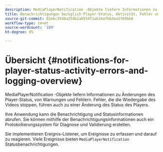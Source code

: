 ```yaml
---
description: MediaPlayerNotification -Objekte liefern Informationen zu Änderungen des Player-Status, von Warnungen und Fehlern. Fehler, die die Wiedergabe des Videos stoppen, führen auch zu einer Änderung des Status des Players.
title: Benachrichtigungen bezüglich Player-Status, Aktivität, Fehler und Protokollierung
source-git-commit: 02ebc3548a254b2a6554f1ab34afbb3ea5f09bb8
workflow-type: tm+mt
source-wordcount: '109'
ht-degree: 0%

---
```


# Übersicht {#notifications-for-player-status-activity-errors-and-logging-overview}

MediaPlayerNotification -Objekte liefern Informationen zu Änderungen des Player-Status, von Warnungen und Fehlern. Fehler, die die Wiedergabe des Videos stoppen, führen auch zu einer Änderung des Status des Players.

Ihre Anwendung kann die Benachrichtigung und Statusinformationen abrufen. Sie können mithilfe der Benachrichtigungsinformationen auch ein Protokollierungssystem für Diagnose und Validierung erstellen.

Sie implementieren Ereignis-Listener, um Ereignisse zu erfassen und darauf zu reagieren. Viele Ereignisse bieten `MediaPlayerNotification` Statusbenachrichtigungen.

